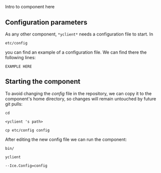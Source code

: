 ```
```
#
``` yclient
```
Intro to component here


## Configuration parameters
As any other component,
``` *yclient* ```
needs a configuration file to start. In

    etc/config

you can find an example of a configuration file. We can find there the following lines:

    EXAMPLE HERE

    
## Starting the component
To avoid changing the *config* file in the repository, we can copy it to the component's home directory, so changes will remain untouched by future git pulls:

    cd

``` <yclient 's path> ```

    cp etc/config config
    
After editing the new config file we can run the component:

    bin/

```yclient ```

    --Ice.Config=config
